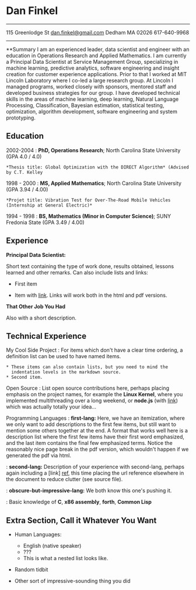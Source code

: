 Dan Finkel
============

-------------------     ----------------------------
115 Greenlodge St                    dan.finkel@gmail.com
Dedham MA 02026                      617-640-9968                           
-------------------     ----------------------------

**Summary
I am an experienced leader, data scientist and engineer with an education in Operations Research and Applied Mathematics. I am currently a Principal Data Scientist at Service Management Group, specializing in machine learning, predictive analytics, software engineering and insight creation for customer experience applications. Prior to that I worked at MIT Lincoln Laboratory where I co-led a large research group. At Lincoln I managed programs, worked closely with sponsors, mentored staff and developed business strategies for our group. I have developed technical skills in the areas of machine learning, deep learning, Natural Language Processing, Classification, Bayesian estimation, statistical testing, optimization, algorithm development, software engineering and system prototyping.



Education
---------

2002-2004
:   **PhD, Operations Research**; North Carolina State University (GPA 4.0 / 4.0)

    *Thesis title: Global Optimization with the DIRECT Algorithm* (Advised by C.T. Kelley

1998 - 2000
:   **MS, Applied Mathematics**; North Carolina State University (GPA 3.94 / 4.00)

    *Projet title: Vibration Test for Over-The-Road Mobile Vehicles (Internship at General Electric)*

1994 - 1998
:   **BS, Mathematics (Minor in Computer Science)**; SUNY Fredonia State (GPA 3.49 / 4.00)

Experience
----------

**Principal Data Scientist:**

Short text containing the type of work done, results obtained,
lessons learned and other remarks. Can also include lists and
links:

* First item

* Item with [link](http://www.example.com). Links will work both in
  the html and pdf versions.

**That Other Job You Had**

Also with a short description.

Technical Experience
--------------------

My Cool Side Project
:   For items which don't have a clear time ordering, a definition
    list can be used to have named items.

    * These items can also contain lists, but you need to mind the
      indentation levels in the markdown source.
    * Second item.

Open Source
:   List open source contributions here, perhaps placing emphasis on
    the project names, for example the **Linux Kernel**, where you
    implemented multithreading over a long weekend, or **node.js**
    (with [link](http://nodejs.org)) which was actually totally
    your idea...

Programming Languages
:   **first-lang:** Here, we have an itemization, where we only want
    to add descriptions to the first few items, but still want to
    mention some others together at the end. A format that works well
    here is a description list where the first few items have their
    first word emphasized, and the last item contains the final few
    emphasized terms. Notice the reasonably nice page break in the pdf
    version, which wouldn't happen if we generated the pdf via html.

:   **second-lang:** Description of your experience with second-lang,
    perhaps again including a [link] [ref], this time placing the url
    reference elsewhere in the document to reduce clutter (see source
    file). 

:   **obscure-but-impressive-lang:** We both know this one's pushing
    it.

:   Basic knowledge of **C**, **x86 assembly**, **forth**, **Common Lisp**

[ref]: https://github.com/githubuser/superlongprojectname

Extra Section, Call it Whatever You Want
----------------------------------------

* Human Languages:

     * English (native speaker)
     * ???
     * This is what a nested list looks like.

* Random tidbit

* Other sort of impressive-sounding thing you did

